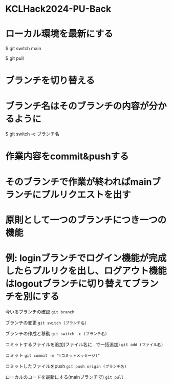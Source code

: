 # KCLHack2024-PU-Back

# ローカル環境を最新にする
$ git switch main

$ git pull

# ブランチを切り替える
# ブランチ名はそのブランチの内容が分かるように
$ git switch -c ブランチ名

# 作業内容をcommit&pushする

# そのブランチで作業が終わればmainブランチにプルリクエストを出す
# 原則として一つのブランチにつき一つの機能
# 例: loginブランチでログイン機能が完成したらプルリクを出し、ログアウト機能はlogoutブランチに切り替えてブランチを別にする

今いるブランチの確認
`git branch`

ブランチの変更
`git switch (ブランチ名)`

ブランチの作成と移動
`git switch -c (ブランチ名)`

コミットするファイルを追加(ファイル名に . で一括追加)
`git add (ファイル名)`

コミット
`git commit -m "(コミットメッセージ)"`

コミットしたファイルをpush
`git push origin (ブランチ名)`

ローカルのコードを最新にする(mainブランチで)
`git pull`